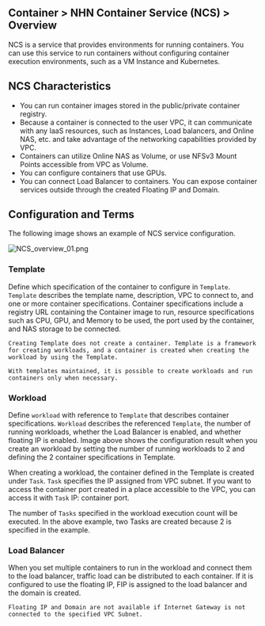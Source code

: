 ## Container > NHN Container Service (NCS) > Overview

NCS is a service that provides environments for running containers. 
You can use this service to run containers without configuring container execution environments, such as a VM Instance and Kubernetes.

## NCS Characteristics 

* You can run container images stored in the public/private container registry.
* Because a container is connected to the user VPC, it can communicate with any IaaS resources, such as Instances, Load balancers, and Online NAS, etc. and take advantage of the networking capabilities provided by VPC.
* Containers can utilize Online NAS as Volume, or use NFSv3 Mount Points accessible from VPC as Volume.
* You can configure containers that use GPUs.
* You can connect Load Balancer to containers. You can expose container services outside through the created Floating IP and Domain.

## Configuration and Terms

The following image shows an example of NCS service configuration.

![NCS_overview_01.png](https://static.toastoven.net/prod_ncs/20221215/NCS_overview_01.png)

### Template

Define which specification of the container to configure  in `Template`. 
`Template` describes the template name, description, VPC to connect to, and one or more container specifications.
Container specifications include a registry URL containing the Container image to run, resource specifications such as CPU, GPU, and Memory to be used, the port used by the container, and NAS storage to be connected.

```
Creating Template does not create a container. Template is a framework for creating workloads, and a container is created when creating the workload by using the Template.

With templates maintained, it is possible to create workloads and run containers only when necessary.
```

### Workload

Define `workload` with reference to `Template` that describes container specifications. 
`Workload` describes the referenced `Template`, the number of running workloads, whether the Load Balancer is enabled, and whether floating IP is enabled.
Image above shows the configuration result when you create an workload by setting the number of running workloads to 2 and defining the 2 container specifications in Template.

When creating a workload, the container defined in the Template is created under `Task`. 
`Task` specifies the IP assigned from VPC subnet.
If you want to access the container port created in a place accessible to the VPC, you can access it with `Task` IP: container port.

The number of `Tasks` specified in the workload execution count will be executed. In the above example, two Tasks are created because 2 is specified in the example.

### Load Balancer

When you set multiple containers to run in the workload and connect them to the load balancer, traffic load can be distributed to each container.
If it is configured to use the floating IP, FIP is assigned to the load balancer and the domain is created.

```
Floating IP and Domain are not available if Internet Gateway is not connected to the specified VPC Subnet.
```